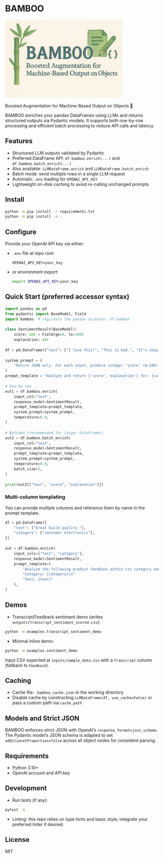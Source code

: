 # BAMBOO

![BAMBOO Logo](logo.png)


Boosted Augmentation for Machine-Based Output on Objects  🐼

BAMBOO enriches your pandas DataFrames using LLMs and returns structured outputs via Pydantic models. It supports both row-by-row processing and efficient batch processing to reduce API calls and latency.

## Features
- Structured LLM outputs validated by Pydantic
- Preferred DataFrame API: `df.bamboo.enrich(...)` and `df.bamboo.batch_enrich(...)`
- Also available: `LLMDataFrame.enrich` and `LLMDataFrame.batch_enrich`
- Batch mode: send multiple rows in a single LLM request
- Automatic `.env` loading for `OPENAI_API_KEY`
- Lightweight on-disk caching to avoid re-calling unchanged prompts

## Install
```bash
python -m pip install -r requirements.txt
python -m pip install -e .
```

## Configure
Provide your OpenAI API key via either:
- `.env` file at repo root:
  ```env
  OPENAI_API_KEY=your_key
  ```
- or environment export:
  ```bash
  export OPENAI_API_KEY=your_key
  ```

## Quick Start (preferred accessor syntax)
```python
import pandas as pd
from pydantic import BaseModel, Field
import bamboo  # registers the pandas accessor: df.bamboo

class SentimentResult(BaseModel):
    score: int = Field(ge=0, le=100)
    explanation: str

df = pd.DataFrame({"text": ["I love this!", "This is bad.", "It’s okay."]})

system_prompt = (
    "Return JSON only. For each input, produce integer 'score' (0–100) and 'explanation'."
)
prompt_template = "Analyze and return {'score','explanation'} for: {value}"

# Row-by-row
out1 = df.bamboo.enrich(
    input_col="text",
    response_model=SentimentResult,
    prompt_template=prompt_template,
    system_prompt=system_prompt,
    temperature=0.0,
)

# Batched (recommended for larger DataFrames)
out2 = df.bamboo.batch_enrich(
    input_col="text",
    response_model=SentimentResult,
    prompt_template=prompt_template,
    system_prompt=system_prompt,
    temperature=0.0,
    batch_size=5,
)

print(out2[["text", "score", "explanation"]])
```

### Multi-column templating
You can provide multiple columns and reference them by name in the prompt template.
```python
df = pd.DataFrame({
    "text": ["Great build quality."],
    "category": ["consumer electronics"],
})

out = df.bamboo.enrich(
    input_cols=["text", "category"],
    response_model=SentimentResult,
    prompt_template=(
        "Analyze the following product feedback within its category and return JSON.\n"
        "Category: {category}\n"
        "Text: {text}"
    ),
)
```

## Demos
- Transcript/Feedback sentiment demo (writes `outputs/transcript_sentiment_scored.csv`):
```bash
python -m examples.transcript_sentiment_demo
```
- Minimal inline demo:
```bash
python -m examples.sentiment_demo
```

Input CSV expected at `inputs/sample_data.csv` with a `Transcript` column (fallback to `Feedback`).

## Caching
- Cache file: `.bamboo_cache.json` in the working directory
- Disable cache by constructing `LLMDataFrame(df, use_cache=False)` or pass a custom path via `cache_path`

## Models and Strict JSON
BAMBOO enforces strict JSON with OpenAI’s `response_format=json_schema`. The Pydantic model’s JSON schema is adapted to set `additionalProperties=false` across all object nodes for consistent parsing.

## Requirements
- Python 3.10+
- OpenAI account and API key

## Development
- Run tests (if any):
```bash
pytest -q
```
- Linting: this repo relies on type hints and basic style; integrate your preferred linter if desired.

## License
MIT
